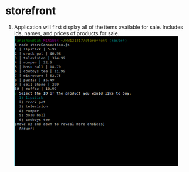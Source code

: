 # storefront

1. Application will first display all of the items available for sale. Includes ids, names, and prices of products for 
sale.
![](images/img1.PNG)
